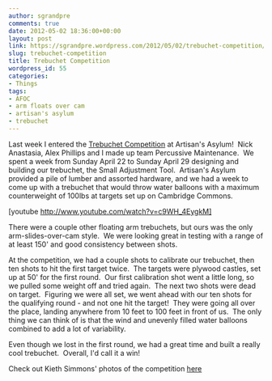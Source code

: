 ```yaml
---
author: sgrandpre
comments: true
date: 2012-05-02 18:36:00+00:00
layout: post
link: https://sgrandpre.wordpress.com/2012/05/02/trebuchet-competition/
slug: trebuchet-competition
title: Trebuchet Competition
wordpress_id: 55
categories:
- Things
tags:
- AFOC
- arm floats over cam
- artisan's asylum
- trebuchet
---
```


Last week I entered the [Trebuchet Competition](http://artisansasylum.com/?p=1991) at Artisan's Asylum!  Nick Anastasia, Alex Phillips and I made up team Percussive Maintenance.  We spent a week from Sunday April 22 to Sunday April 29 designing and building our trebuchet, the Small Adjustment Tool.  Artisan's Asylum provided a pile of lumber and assorted hardware, and we had a week to come up with a trebuchet that would throw water balloons with a maximum counterweight of 100lbs at targets set up on Cambridge Commons.



[youtube http://www.youtube.com/watch?v=c9WH_4EygkM]



There were a couple other floating arm trebuchets, but ours was the only arm-slides-over-cam style.  We were looking great in testing with a range of at least 150' and good consistency between shots.

At the competition, we had a couple shots to calibrate our trebuchet, then ten shots to hit the first target twice.  The targets were plywood castles, set up at 50' for the first round.  Our first calibration shot went a little long, so we pulled some weight off and tried again.  The next two shots were dead on target.  Figuring we were all set, we went ahead with our ten shots for the qualifying round - and not one hit the target!  They were going all over the place, landing anywhere from 10 feet to 100 feet in front of us.  The only thing we can think of is that the wind and unevenly filled water balloons combined to add a lot of variability.

Even though we lost in the first round, we had a great time and built a really cool trebuchet.  Overall, I'd call it a win!

Check out Kieth Simmons' photos of the competition [here](http://flic.kr/s/aHsjzEBc6n)
